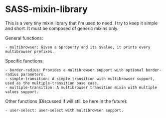 # SASS-mixin-library
This is a very tiny mixin library that i'm used to need. I try to keep it simple and short. It must be composed of generic mixins only.

General functions:

    - multibrowser: Given a $property and its $value, it prints every multibrowser prefixes.
    
Specific functions:

    - border-radius: Provides a multibrowser support with optional border-radius parameters.
    - simple-transition: A simple transition with multibrowser support, used as the multiple-transition base case.
    - multiple-transition: A multibrowser transition mixin with multiple values support.

Other functions (Discussed if will still be here in the future):

    - user-select: user-select with multibrowser support.
